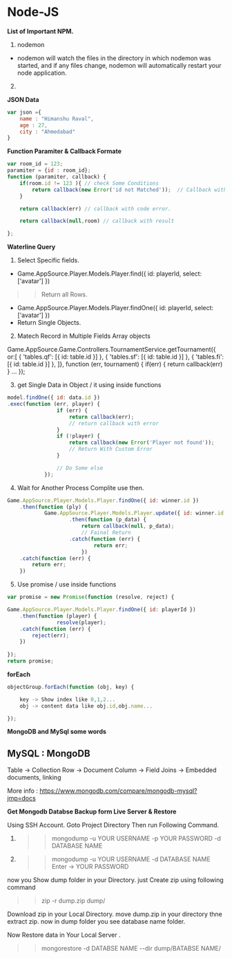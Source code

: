 # Node-JS
<b>List of Important NPM.</b>
1) nodemon 
- nodemon will watch the files in the directory in which nodemon was started, and if any files change, nodemon will automatically restart your node application.
2) 


<b>JSON Data</b>

```javascript
var json ={
    name : "Himanshu Raval",
    age : 27,
    city : "Ahmedabad"
} 
```

<b>Function Paramiter & Callback Formate</b>

```javascript
var room_id = 123;
paramiter = {id : room_id};
function (paramiter, callback) {
    if(room.id != 123 ){ // check Some Conditions
       	return callback(new Error('id not Matched'));  // Callback with custom Error.
    }

    return callback(err) // callback with code error.

    return callback(null,room) // callback with result

};
```


<b>Waterline Query</b>

1) Select Specific fields.
- Game.AppSource.Player.Models.Player.find({ id: playerId, select: ['avatar'] })
>> Return all Rows.
- Game.AppSource.Player.Models.Player.findOne({ id: playerId, select: ['avatar'] })
- Return Single Objects.

2) Matech Record in Multiple Fields Array objects

Game.AppSource.Game.Controllers.TournamentService.getTournament({
                or:[
                    { 'tables.qf': [{ id: table.id }] },
                    { 'tables.sf': [{ id: table.id }] },
                    { 'tables.fi': [{ id: table.id }] },
                ]}, function (err, tournament) {
                if(err) {
                    return callback(err)
                }
...
                });


3) get Single Data in Object  / it using inside functions
  
```javascript              
model.findOne({ id: data.id })
.exec(function (err, player) {
                if (err) {
                    return callback(err);
					// return callback with error
				}
				if (!player) {
					return callback(new Error('Player not found'));
                    // Return With Custom Error
				}

                // Do Some else
            });

```
4) Wait for Another Process Complite use then.

```javascript
Game.AppSource.Player.Models.Player.findOne({ id: winner.id })
	.then(function (ply) {
            Game.AppSource.Player.Models.Player.update({ id: winner.id }, { coin: player_final_point })
                    .then(function (p_data) {
                        return callback(null, p_data);
                        // Fainal Return
                    .catch(function (err) {
                            return err;
                        })
    .catch(function (err) {
		return err;
	})
```
5) Use promise / use inside functions

```javascript
var promise = new Promise(function (resolve, reject) {

Game.AppSource.Player.Models.Player.findOne({ id: playerId })
	.then(function (player) {
                resolve(player);
    .catch(function (err) {
		reject(err);
	})
               
});
return promise;

```



<b>forEach</b>

```javascript
objectGroup.forEach(function (obj, key) {

    key -> Show index like 0,1,2...
    obj -> content data like obj.id,obj.name...

});
```




<b>MongoDB and MySql some words</b>


MySQL :	MongoDB
---------------
Table -> Collection
Row -> Document
Column -> Field
Joins -> Embedded documents, linking


More info : 
https://www.mongodb.com/compare/mongodb-mysql?jmp=docs




<b>Get Mongodb Databse Backup form Live Server & Restore</b>

Using SSH Account.
Goto Project Directory Then run Following Command.
1) >> mongodump -u YOUR USERNAME -p YOUR PASSWORD -d DATABASE NAME
2) >> mongodump -u YOUR USERNAME  -d DATABASE NAME
   >> Enter ->  YOUR PASSWORD

now you Show dump folder in your Directory. 
just Create zip using following command
>> zip -r dump.zip dump/

Download zip in your Local Directory.
move dump.zip in your directory thne extract zip. now in dump folder you see database name folder.

Now Restore data in Your Local Server .

>> mongorestore -d DATABSE NAME --dir dump/BATABSE NAME/



























